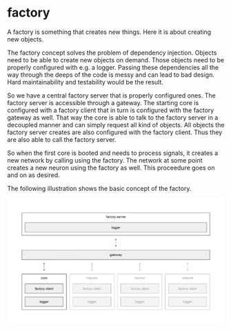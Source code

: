 # factory
A factory is something that creates new things. Here it is about creating new
objects.

The factory concept solves the problem of dependency injection.  Objects need
to be able to create new objects on demand. Those objects need to be properly
configured with e.g. a logger. Passing these dependencies all the way through
the deeps of the code is messy and can lead to bad design. Hard maintainability
and testability would be the result.

So we have a central factory server that is properly configured ones. The
factory server is accessible through a gateway. The starting core is configured
with a factory client that in turn is configured with the factory gateway as
well. That way the core is able to talk to the factory server in a decoupled
manner and can simply request all kind of objects. All objects the factory
server creates are also configured with the factory client. Thus they are also
able to call the factory server.

So when the first core is booted and needs to process signals, it creates a new
network by calling using the factory. The network at some point creates a new
neuron using the factory as well. This proceedure goes on and on as desired.

The following illustration shows the basic concept of the factory.

![factory](image/factory.png)
